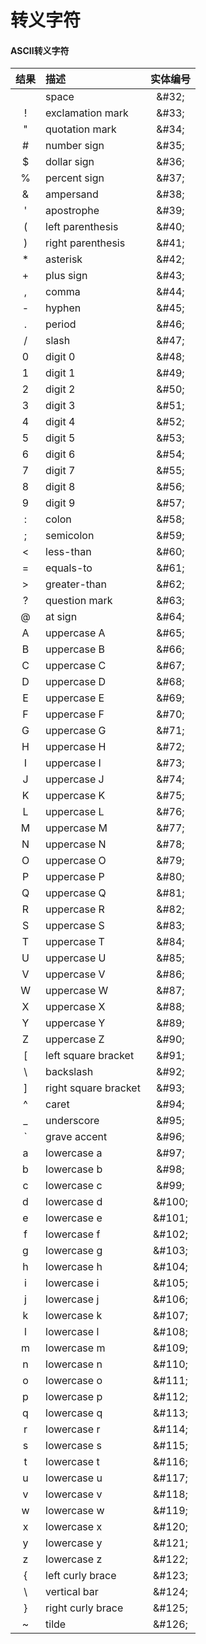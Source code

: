 # 转义字符

#### ASCII转义字符

|结果 |	描述 | 实体编号|
|:--:|:---|:--:|
|   | space	| &#38;&#35;32; |
| ! | exclamation mark	| &#38;&#35;33; |
| " | quotation mark	| &#38;&#35;34; |
| # | number sign	| &#38;&#35;35; |
| $ | dollar sign	| &#38;&#35;36; |
| % | percent sign	| &#38;&#35;37; |
| & | ampersand	| &#38;&#35;38; |
| ' | apostrophe	| &#38;&#35;39; |
| ( | left parenthesis	| &#38;&#35;40; |
| ) | right parenthesis	| &#38;&#35;41; |
| * | asterisk	| &#38;&#35;42; |
| + | plus sign	| &#38;&#35;43; |
| , | comma	| &#38;&#35;44; |
| - | hyphen	| &#38;&#35;45; |
| . | period	| &#38;&#35;46; |
| / | slash	| &#38;&#35;47; |
| 0 | digit 0	| &#38;&#35;48; |
| 1 | digit 1	| &#38;&#35;49; |
| 2 | digit 2	| &#38;&#35;50; |
| 3 | digit 3	| &#38;&#35;51; |
| 4 | digit 4	| &#38;&#35;52; |
| 5 | digit 5	| &#38;&#35;53; |
| 6 | digit 6	| &#38;&#35;54; |
| 7 | digit 7	| &#38;&#35;55; |
| 8 | digit 8	| &#38;&#35;56; |
| 9 | digit 9	| &#38;&#35;57; |
| : | colon	| &#38;&#35;58; |
| ; | semicolon	| &#38;&#35;59; |
| < | less-than	| &#38;&#35;60; |
| = | equals-to	| &#38;&#35;61; |
| > | greater-than	| &#38;&#35;62; |
| ? | question mark	| &#38;&#35;63; |
| @ | at sign	| &#38;&#35;64; |
| A | uppercase A	| &#38;&#35;65; |
| B | uppercase B	| &#38;&#35;66; |
| C | uppercase C	| &#38;&#35;67; |
| D | uppercase D	| &#38;&#35;68; |
| E | uppercase E	| &#38;&#35;69; |
| F | uppercase F	| &#38;&#35;70; |
| G | uppercase G	| &#38;&#35;71; |
| H | uppercase H	| &#38;&#35;72; |
| I | uppercase I	| &#38;&#35;73; |
| J | uppercase J	| &#38;&#35;74; |
| K | uppercase K	| &#38;&#35;75; |
| L | uppercase L	| &#38;&#35;76; |
| M | uppercase M	| &#38;&#35;77; |
| N | uppercase N	| &#38;&#35;78; |
| O | uppercase O	| &#38;&#35;79; |
| P | uppercase P	| &#38;&#35;80; |
| Q | uppercase Q	| &#38;&#35;81; |
| R | uppercase R	| &#38;&#35;82; |
| S | uppercase S	| &#38;&#35;83; |
| T | uppercase T	| &#38;&#35;84; |
| U | uppercase U	| &#38;&#35;85; |
| V | uppercase V	| &#38;&#35;86; |
| W | uppercase W	| &#38;&#35;87; |
| X | uppercase X	| &#38;&#35;88; |
| Y | uppercase Y	| &#38;&#35;89; |
| Z | uppercase Z	| &#38;&#35;90; |
| [ | left square bracket	| &#38;&#35;91; |
| \ | backslash	| &#38;&#35;92; |
| ] | right square bracket	| &#38;&#35;93; |
| ^ | caret	| &#38;&#35;94; |
| _ | underscore	| &#38;&#35;95; |
| ` | grave accent	| &#38;&#35;96; |
| a | lowercase a	| &#38;&#35;97; |
| b | lowercase b	| &#38;&#35;98; |
| c | lowercase c	| &#38;&#35;99; |
| d | lowercase d	| &#38;&#35;100; |
| e | lowercase e	| &#38;&#35;101; |
| f | lowercase f	| &#38;&#35;102; |
| g | lowercase g	| &#38;&#35;103; |
| h | lowercase h	| &#38;&#35;104; |
| i | lowercase i	| &#38;&#35;105; |
| j | lowercase j	| &#38;&#35;106; |
| k | lowercase k	| &#38;&#35;107; |
| l | lowercase l	| &#38;&#35;108; |
| m | lowercase m	| &#38;&#35;109; |
| n | lowercase n	| &#38;&#35;110; |
| o | lowercase o	| &#38;&#35;111; |
| p | lowercase p	| &#38;&#35;112; |
| q | lowercase q	| &#38;&#35;113; |
| r | lowercase r	| &#38;&#35;114; |
| s | lowercase s	| &#38;&#35;115; |
| t | lowercase t	| &#38;&#35;116; |
| u | lowercase u	| &#38;&#35;117; |
| v | lowercase v	| &#38;&#35;118; |
| w | lowercase w	| &#38;&#35;119; |
| x | lowercase x	| &#38;&#35;120; |
| y | lowercase y	| &#38;&#35;121; |
| z | lowercase z	| &#38;&#35;122; |
| { | left curly brace	| &#38;&#35;123; |
| \\ | vertical bar	| &#38;&#35;124; |
| } | right curly brace	| &#38;&#35;125; |
| ~ | tilde	| &#38;&#35;126; |